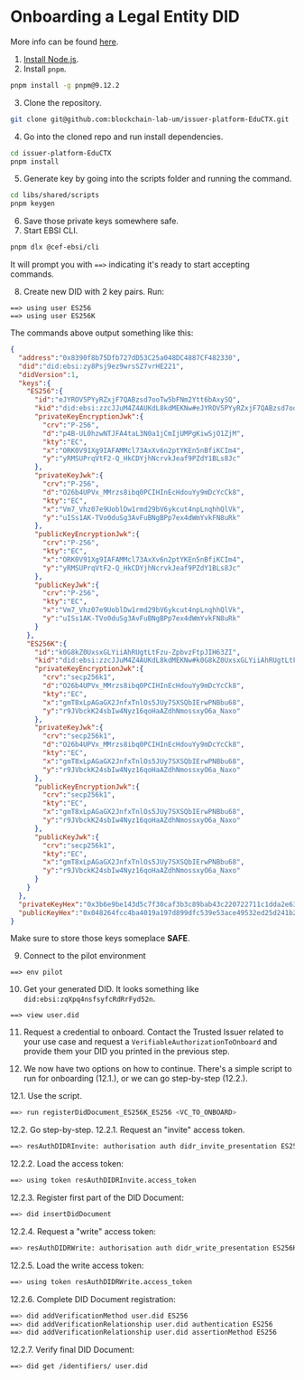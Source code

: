 # Onboarding a Legal Entity DID

More info can be found [here](https://hub.ebsi.eu/tools/cli/onboard).

01.  [Install Node.js](https://nodejs.org/en/learn/getting-started/how-to-install-nodejs).
02.  Install `pnpm`.

```bash
pnpm install -g pnpm@9.12.2
```

03.  Clone the repository.

```bash
git clone git@github.com:blockchain-lab-um/issuer-platform-EduCTX.git
```

04.  Go into the cloned repo and run install dependencies.

```bash
cd issuer-platform-EduCTX
pnpm install
```

05.  Generate key by going into the scripts folder and running the command.

```bash
cd libs/shared/scripts
pnpm keygen
```

06.  Save those private keys somewhere safe.
07.  Start EBSI CLI.

```bash
pnpm dlx @cef-ebsi/cli
```

It will prompt you with `==>` indicating it's ready to start accepting commands.

08.  Create new DID with 2 key pairs. Run:

```
==> using user ES256
==> using user ES256K
```

The commands above output something like this:

```json
{
  "address":"0x8390f8b75Dfb727dD53C25a048DC4887CF482330",
  "did":"did:ebsi:zy8Psj9ez9wrsSZ7vrHE221",
  "didVersion":1,
  "keys":{
    "ES256":{
      "id":"eJYROV5PYyRZxjF7QABzsd7ooTw5bFNm2Ytt6bAxySQ",
      "kid":"did:ebsi:zzcJJuM4Z4AUKdL8kdMEKNw#eJYROV5PYyRZxjF7QABzsd7ooTw5bFNm2Ytt6bAxySQ",
      "privateKeyEncryptionJwk":{
        "crv":"P-256",
        "d":"p4B-UL0hzwNTJFA4taL3N0a1jCmIjUMPgKiwSjO1ZjM",
        "kty":"EC",
        "x":"ORK0V91Xg9IAFAMMcl73AxXv6n2ptYKEn5nBfiKCIm4",
        "y":"yRMSUPrqVtF2-Q_HkCDYjhNcrvkJeaf9PZdY1BLs8Jc"
      },
      "privateKeyJwk":{
        "crv":"P-256",
        "d":"O26b4UPVx_MMrzs8ibq0PCIHInEcHdouYy9mDcYcCk8",
        "kty":"EC",
        "x":"Vm7_Vhz07e9UoblDw1rmd29bV6ykcut4npLnqhhQlVk",
        "y":"uISs1AK-TVo0duSg3AvFuBNgBPp7ex4dWmYvkFN8uRk"
      },
      "publicKeyEncryptionJwk":{
        "crv":"P-256",
        "kty":"EC",
        "x":"ORK0V91Xg9IAFAMMcl73AxXv6n2ptYKEn5nBfiKCIm4",
        "y":"yRMSUPrqVtF2-Q_HkCDYjhNcrvkJeaf9PZdY1BLs8Jc"
      },
      "publicKeyJwk":{
        "crv":"P-256",
        "kty":"EC",
        "x":"Vm7_Vhz07e9UoblDw1rmd29bV6ykcut4npLnqhhQlVk",
        "y":"uISs1AK-TVo0duSg3AvFuBNgBPp7ex4dWmYvkFN8uRk"
      }
    },
    "ES256K":{
      "id":"k0G8kZ0UxsxGLYiiAhRUgtLtFzu-ZpbvzFtpJIH63ZI",
      "kid":"did:ebsi:zzcJJuM4Z4AUKdL8kdMEKNw#k0G8kZ0UxsxGLYiiAhRUgtLtFzu-ZpbvzFtpJIH63ZI",
      "privateKeyEncryptionJwk":{
        "crv":"secp256k1",
        "d":"O26b4UPVx_MMrzs8ibq0PCIHInEcHdouYy9mDcYcCk8",
        "kty":"EC",
        "x":"gmT8xLpAGaGX2JnfxTnlOs5JUy7SXSQbIErwPNBbu68",
        "y":"r9JVbckK24sbIw4Nyz16qoHaAZdhNmossxyO6a_Naxo"
      },
      "privateKeyJwk":{
        "crv":"secp256k1",
        "d":"O26b4UPVx_MMrzs8ibq0PCIHInEcHdouYy9mDcYcCk8",
        "kty":"EC",
        "x":"gmT8xLpAGaGX2JnfxTnlOs5JUy7SXSQbIErwPNBbu68",
        "y":"r9JVbckK24sbIw4Nyz16qoHaAZdhNmossxyO6a_Naxo"
      },
      "publicKeyEncryptionJwk":{
        "crv":"secp256k1",
        "kty":"EC",
        "x":"gmT8xLpAGaGX2JnfxTnlOs5JUy7SXSQbIErwPNBbu68",
        "y":"r9JVbckK24sbIw4Nyz16qoHaAZdhNmossxyO6a_Naxo"
      },
      "publicKeyJwk":{
        "crv":"secp256k1",
        "kty":"EC",
        "x":"gmT8xLpAGaGX2JnfxTnlOs5JUy7SXSQbIErwPNBbu68",
        "y":"r9JVbckK24sbIw4Nyz16qoHaAZdhNmossxyO6a_Naxo"
      }
    }
  },
  "privateKeyHex":"0x3b6e9be143d5c7f30caf3b3c89bab43c220722711c1dda2e632f660dc61c0a4f",
  "publicKeyHex":"0x048264fcc4ba4019a197d899dfc539e53ace49532ed25d241b204af03cd05bbbafafd2556dc90adb8b1b230e0dcb3d7aaa81da019761366a2cb31c8ee9afcd6b1a"
}
```

Make sure to store those keys someplace **SAFE**.

09.  Connect to the pilot environment

```
==> env pilot
```

10. Get your generated DID. It looks something like `did:ebsi:zqXpq4nsfsyfcRdRrFyd52n`.

```
==> view user.did
```

11. Request a credential to onboard. Contact the Trusted Issuer related to your use case and request a `VerifiableAuthorizationToOnboard` and provide them your DID you printed in the previous step.

12. We now have two options on how to continue. There's a simple script to run for onboarding (12.1.), or we can go step-by-step (12.2.).

12.1. Use the script.

```bash
==> run registerDidDocument_ES256K_ES256 <VC_TO_ONBOARD>
```

12.2. Go step-by-step.
12.2.1. Request an "invite" access token.

```bash
==> resAuthDIDRInvite: authorisation auth didr_invite_presentation ES256 <VC_TO_ONBOARD>
```

12.2.2. Load the access token:

```bash
==> using token resAuthDIDRInvite.access_token
```

12.2.3. Register first part of the DID Document:

```bash
==> did insertDidDocument
```

12.2.4. Request a "write" access token:

```bash
==> resAuthDIDRWrite: authorisation auth didr_write_presentation ES256K
```

12.2.5. Load the write access token:

```bash
==> using token resAuthDIDRWrite.access_token
```

12.2.6. Complete DID Document registration:

```bash
==> did addVerificationMethod user.did ES256
==> did addVerificationRelationship user.did authentication ES256
==> did addVerificationRelationship user.did assertionMethod ES256
```

12.2.7. Verify final DID Document:

```bash
==> did get /identifiers/ user.did
```

